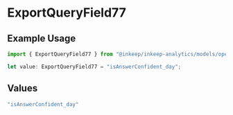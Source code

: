 # ExportQueryField77

## Example Usage

```typescript
import { ExportQueryField77 } from "@inkeep/inkeep-analytics/models/operations";

let value: ExportQueryField77 = "isAnswerConfident_day";
```

## Values

```typescript
"isAnswerConfident_day"
```